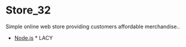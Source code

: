 # Store_32
Simple online web store providing customers affordable merchandise..
* [Node.js](https://nodejs.org) * LACY
